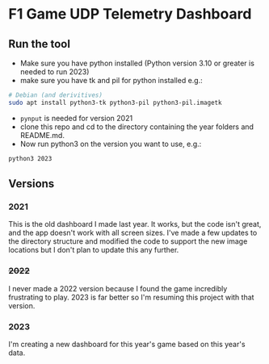 # F1 Game UDP Telemetry Dashboard

## Run the tool
- Make sure you have python installed (Python version 3.10 or greater is needed to run 2023)
- make sure you have tk and pil for python installed e.g.:
```sh
# Debian (and derivitives)
sudo apt install python3-tk python3-pil python3-pil.imagetk
```
- `pynput` is needed for version 2021
- clone this repo and cd to the directory containing the year folders and README.md.
- Now run python3 on the version you want to use, e.g.:
```sh
python3 2023
``` 

## Versions

### 2021
This is the old dashboard I made last year. It works, but the code isn't great, and the app doesn't work with all screen sizes.
I've made a few updates to the directory structure and modified the code to support the new image locations but I don't plan to update this any further.

### ~~2022~~
I never made a 2022 version because I found the game incredibly frustrating to play. 2023 is far better so I'm resuming this project with that version.

### 2023
I'm creating a new dashboard for this year's game based on this year's data.
